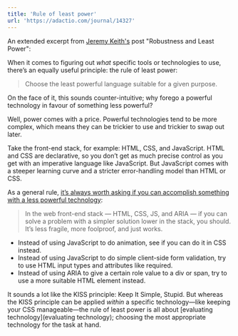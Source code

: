 ```yaml
---
title: 'Rule of least power'
url: 'https://adactio.com/journal/14327'
---
```


An extended excerpt from [Jeremy Keith's](https://adactio.com/) post "Robustness and Least Power":

When it comes to figuring out _what_ specific tools or technologies to use, there’s an equally useful principle: the rule of least power:

> Choose the least powerful language suitable for a given purpose.

On the face of it, this sounds counter-intuitive; why forego a powerful technology in favour of something less powerful?

Well, power comes with a price. Powerful technologies tend to be more complex, which means they can be trickier to use and trickier to swap out later.

Take the front-end stack, for example: HTML, CSS, and JavaScript. HTML and CSS are declarative, so you don’t get as much precise control as you get with an imperative language like JavaScript. But JavaScript comes with a steeper learning curve and a stricter error-handling model than HTML or CSS.

As a general rule, [it’s always worth asking if you can accomplish something with a less powerful technology](http://simplyaccessible.com/article/data-attributes/):

> In the web front-end stack — HTML, CSS, JS, and ARIA — if you can solve a problem with a simpler solution lower in the stack, you should. It’s less fragile, more foolproof, and just works.

- Instead of using JavaScript to do animation, see if you can do it in CSS instead.
- Instead of using JavaScript to do simple client-side form validation, try to use HTML input types and attributes like required.
- Instead of using ARIA to give a certain role value to a div or span, try to use a more suitable HTML element instead.

It sounds a lot like the KISS principle: Keep It Simple, Stupid. But whereas the KISS principle can be applied _within_ a specific technology—like keeping your CSS manageable—the rule of least power is all about [evaluating technology](evaluating technology); choosing the most appropriate technology for the task at hand.

